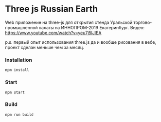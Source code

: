 # Three js Russian Earth

Web приложение на three-js для открытия стенда Уральской торгово-промышленной палаты на ИННОПРОМ-2019 Екатеринбург.
Видео: https://www.youtube.com/watch?v=yeu7j5lJIEA


p.s. первый опыт использования three.js да и вообще рисования в вебе, проект сделан меньше чем за месяц.


### Installation

```
npm install
```

### Start

```
npm start
```

### Build

```
npm run build
```
